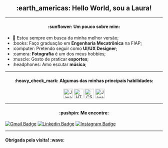 <!--
**fslaurafs/fslaurafs** is a ✨ _special_ ✨ repository because its `README.md` (this file) appears on your GitHub profile.

### Hi there 👋

Here are some ideas to get you started:

- 🔭 I’m currently working on ...
- 🌱 I’m currently learning ...
- 👯 I’m looking to collaborate on ...
- 🤔 I’m looking for help with ...
- 💬 Ask me about ...
- 📫 How to reach me: ...
- 😄 Pronouns: ...
- ⚡ Fun fact: ...
-->

<h2 align="center"> :earth_americas: Hello World, sou a Laura! </h2>

<hr>

<h4 align="center"> :sunflower: Um pouco sobre mim: </h4>

<ul>
    <li> 🎯 Estou sempre em busca da minha melhor versão;</li>
    <li> :books: Faço graduação em <strong>Engenharia Mecatrônica</strong> na FIAP;
    </li>
    <li> :computer: Pretendo seguir como <strong>UI/UX Designer</strong>;
    </li>
    <li> :camera: <strong>Fotografia</strong> é um dos meus hobbies;
    </li>
    <li> :muscle: Gosto de praticar <strong>esportes</strong>;
    </li>
    <li> :headphones: Amo escutar <strong>música</strong>;
    </li>
</ul>

<hr>

<h4 align="center"> :heavy_check_mark: Algumas das minhas principais habilidades: </h4>

<p align="center">
    <img src="https://upload.wikimedia.org/wikipedia/commons/f/f8/Python_logo_and_wordmark.svg" alt="JavaScript" height="30"/>
    <img src="https://upload.wikimedia.org/wikipedia/commons/6/61/HTML5_logo_and_wordmark.svg" alt="HTML5" height="30"/>
    <img src="https://seeklogo.com/images/C/css3-logo-8724075274-seeklogo.com.png" alt="CSS3" height="30"/>
    <img src="https://upload.wikimedia.org/wikipedia/commons/thumb/9/99/Unofficial_JavaScript_logo_2.svg/480px-Unofficial_JavaScript_logo_2.svg.png" alt="JavaScript" height="30"/>
</p>

<hr>

<h4 align="center"> :pushpin: Me encontre: </h4>

[![Gmail Badge](https://img.shields.io/badge/Gmail--red?style=for-the-badge&logo=gmail&logoColor=red)](mailto:larafernandessorato@gmail.com)
[![Linkedin Badge](https://img.shields.io/badge/LinkedIn--blue?style=for-the-badge&logo=linkedin&logoColor=blue)](https://www.linkedin.com/in/laurafernandessorato/)
[![Instagram Badge](https://img.shields.io/badge/Instagram--blueviolet?style=for-the-badge&logo=instagram&logoColor=blueviolet)](https://www.instagram.com/fslaurafs/)

<hr>

<h4> Obrigada pela visita! :wave: </h4>
